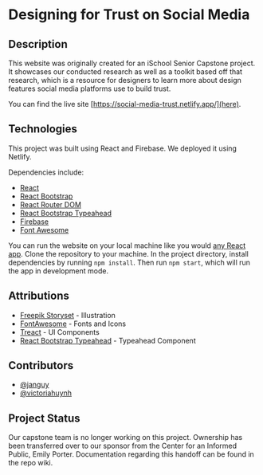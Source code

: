 # Designing for Trust on Social Media

## Description

This website was originally created for an iSchool Senior Capstone project. It showcases our conducted research as well as a toolkit based off that research, which is a resource for designers to learn more about design features social media platforms use to build trust.

You can find the live site [https://social-media-trust.netlify.app/](here).

## Technologies 

This project was built using React and Firebase. We deployed it using Netlify. 

Dependencies include:
- [React](https://reactjs.org/)
- [React Bootstrap](https://react-bootstrap.github.io/)
- [React Router DOM](https://reactrouter.com/)
- [React Bootstrap Typeahead](https://github.com/ericgio/react-bootstrap-typeahead)
- [Firebase](https://firebase.google.com/docs/firestore)
- [Font Awesome](https://fontawesome.com/how-to-use/on-the-web/using-with/react)

You can run the website on your local machine like you would [any React app](https://github.com/victoriahuynh/social-media-trust/tree/main/my-app#readme).
Clone the repository to your machine. In the project directory, install dependencies by running `npm install`. 
Then run `npm start`, which will run the app in development mode. 

## Attributions
- [Freepik Storyset](https://storyset.com/illustration/team-work/amico) - Illustration
- [FontAwesome](http://fontawesome.com/) - Fonts and Icons
- [Treact](https://owaiskhan.me/post/free-tailwindcss-react-ui-kit) - UI Components 
- [React Bootstrap Typeahead](https://github.com/ericgio/react-bootstrap-typeahead) - Typeahead Component

## Contributors
- [@janguy](https://github.com/janguy)
- [@victoriahuynh](https://github.com/victoriahuynh)

## Project Status
Our capstone team is no longer working on this project. Ownership has been transferred over to our sponsor from the Center for an Informed Public, Emily Porter. Documentation regarding this handoff can be found in the repo wiki.